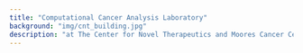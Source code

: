 ```yaml
---
title: "Computational Cancer Analysis Laboratory"
background: "img/cnt_building.jpg"
description: "at The Center for Novel Therapeutics and Moores Cancer Center"
---
```

